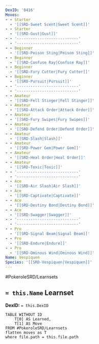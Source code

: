 ```yaml
---
DexID: '0416'
Moves:
- - Starter
  - '[[SRD-Sweet Scent|Sweet Scent]]'
- - Starter
  - '[[SRD-Gust|Gust]]'
- - '---------------------------'
  - '---------------------------'
- - Beginner
  - '[[SRD-Poison Sting|Poison Sting]]'
- - Beginner
  - '[[SRD-Confuse Ray|Confuse Ray]]'
- - Beginner
  - '[[SRD-Fury Cutter|Fury Cutter]]'
- - Beginner
  - '[[SRD-Pursuit|Pursuit]]'
- - '---------------------------'
  - '---------------------------'
- - Amateur
  - '[[SRD-Fell Stinger|Fell Stinger]]'
- - Amateur
  - '[[SRD-Attack Order|Attack Order]]'
- - Amateur
  - '[[SRD-Fury Swipes|Fury Swipes]]'
- - Amateur
  - '[[SRD-Defend Order|Defend Order]]'
- - Amateur
  - '[[SRD-Slash|Slash]]'
- - Amateur
  - '[[SRD-Power Gem|Power Gem]]'
- - Amateur
  - '[[SRD-Heal Order|Heal Order]]'
- - Amateur
  - '[[SRD-Toxic|Toxic]]'
- - '---------------------------'
  - '---------------------------'
- - Ace
  - '[[SRD-Air Slash|Air Slash]]'
- - Ace
  - '[[SRD-Captivate|Captivate]]'
- - Ace
  - '[[SRD-Destiny Bond|Destiny Bond]]'
- - Ace
  - '[[SRD-Swagger|Swagger]]'
- - '---------------------------'
  - '---------------------------'
- - Pro
  - '[[SRD-Signal Beam|Signal Beam]]'
- - Pro
  - '[[SRD-Endure|Endure]]'
- - Pro
  - '[[SRD-Ominous Wind|Ominous Wind]]'
Name: Vespiquen
Species: '[[SRD-Vespiquen|Vespiquen]]'
---
```


#PokeroleSRD/Learnsets

## `= this.Name` Learnset

**DexID:** `= this.DexID`

```dataview
TABLE WITHOUT ID
    T[0] AS Learned,
    T[1] AS Move
FROM #PokeroleSRD/Learnsets
flatten moves as T
where file.path = this.file.path
```
